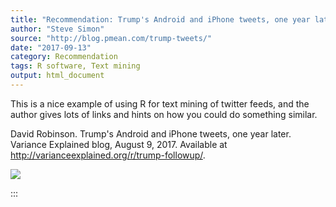 ```yaml
---
title: "Recommendation: Trump's Android and iPhone tweets, one year later"
author: "Steve Simon"
source: "http://blog.pmean.com/trump-tweets/"
date: "2017-09-13"
category: Recommendation
tags: R software, Text mining
output: html_document
---
```


This is a nice example of using R for text mining of twitter feeds, and
the author gives lots of links and hints on how you could do something
similar.

<!---More--->

David Robinson. Trump's Android and iPhone tweets, one year later.
Variance Explained blog, August 9, 2017. Available at
<http://varianceexplained.org/r/trump-followup/>.

![](../../../images/trump-tweets01.png)


:::


